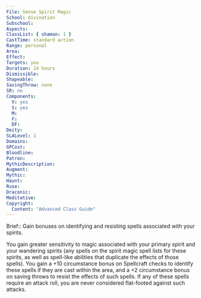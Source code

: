 ```yaml
---
File: Sense Spirit Magic
School: divination
Subschool: 
Aspects: 
ClassList: { shaman: 1 }
CastTime: standard action
Range: personal
Area: 
Effect: 
Targets: you
Duration: 24 hours
Dismissible: 
Shapeable: 
SavingThrow: none
SR: no
Components:
  V: yes
  S: yes
  M: 
  F: 
  DF: 
Deity: 
SLALevel: 1
Domains: 
GPCost: 
Bloodline: 
Patron: 
MythicDescription: 
Augment: 
Mythic: 
Haunt: 
Ruse: 
Draconic: 
Meditative: 
Copyright:
  Content: "Advanced Class Guide"
---
```

Brief:: Gain bonuses on identifying and resisting spells associated with your spirits.

You gain greater sensitivity to magic associated with your primary spirit and your wandering spirits (any spells on the spirit magic spell lists for these spirits, as well as spell-like abilities that duplicate the effects of those spells). You gain a +10 circumstance bonus on Spellcraft checks to identify these spells if they are cast within the area, and a +2 circumstance bonus on saving throws to resist the effects of such spells. If any of these spells require an attack roll, you are never considered flat-footed against such attacks.
